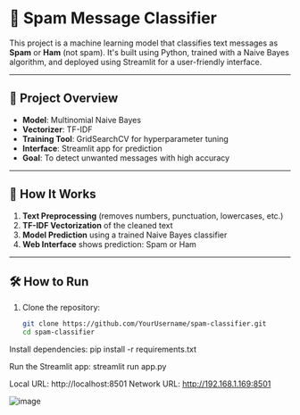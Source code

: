 # 📧 Spam Message Classifier

This project is a machine learning model that classifies text messages as **Spam** or **Ham** (not spam). It's built using Python, trained with a Naive Bayes algorithm, and deployed using Streamlit for a user-friendly interface.

---

## 📌 Project Overview

- **Model**: Multinomial Naive Bayes
- **Vectorizer**: TF-IDF
- **Training Tool**: GridSearchCV for hyperparameter tuning
- **Interface**: Streamlit app for prediction
- **Goal**: To detect unwanted messages with high accuracy

---

## 🧠 How It Works

1. **Text Preprocessing** (removes numbers, punctuation, lowercases, etc.)
2. **TF-IDF Vectorization** of the cleaned text
3. **Model Prediction** using a trained Naive Bayes classifier
4. **Web Interface** shows prediction: Spam or Ham

---

## 🛠 How to Run

1. Clone the repository:
   ```bash
   git clone https://github.com/YourUsername/spam-classifier.git
   cd spam-classifier

Install dependencies:
pip install -r requirements.txt

Run the Streamlit app:
streamlit run app.py

  Local URL: http://localhost:8501
  Network URL: http://192.168.1.169:8501

![image](https://github.com/user-attachments/assets/7891781c-1b26-4961-8d26-e6839b25f39b)

